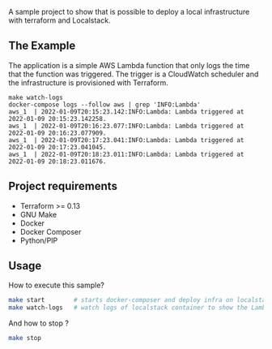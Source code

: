 A sample project to show that is possible to deploy a local infrastructure with terraform and Localstack.

## The Example
The application is a simple AWS Lambda function that only logs the time that the function was triggered. The trigger is a CloudWatch scheduler and the infrastructure is provisioned with Terraform.

```
make watch-logs 
docker-compose logs --follow aws | grep 'INFO:Lambda'
aws_1  | 2022-01-09T20:15:23.142:INFO:Lambda: Lambda triggered at 2022-01-09 20:15:23.142258.
aws_1  | 2022-01-09T20:16:23.077:INFO:Lambda: Lambda triggered at 2022-01-09 20:16:23.077909.
aws_1  | 2022-01-09T20:17:23.041:INFO:Lambda: Lambda triggered at 2022-01-09 20:17:23.041045.
aws_1  | 2022-01-09T20:18:23.011:INFO:Lambda: Lambda triggered at 2022-01-09 20:18:23.011676.
```

## Project requirements
- Terraform >= 0.13
- GNU Make
- Docker
- Docker Composer
- Python/PIP

## Usage

How to execute this sample?
```sh
make start        # starts docker-composer and deploy infra on localstack
make watch-logs   # watch logs of localstack container to show the Lambda function triggering
```

And how to stop ?
```sh
make stop
```